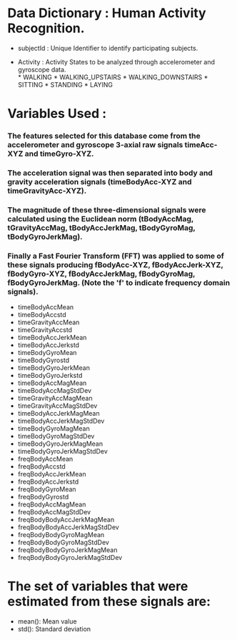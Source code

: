 # Data Dictionary : Human Activity Recognition.

* subjectId : Unique Identifier to identify participating subjects.

* Activity : Activity States to be analyzed through accelerometer and gyroscope data.  
		   		* WALKING
		   		* WALKING_UPSTAIRS
		   		* WALKING_DOWNSTAIRS
		   		* SITTING
		   		* STANDING
		   		* LAYING

# Variables Used : 
### The features selected for this database come from the accelerometer and gyroscope 3-axial raw signals timeAcc-XYZ and timeGyro-XYZ. 
### The acceleration signal was then separated into body and gravity acceleration signals (timeBodyAcc-XYZ and timeGravityAcc-XYZ).
### The magnitude of these three-dimensional signals were calculated using the Euclidean norm (tBodyAccMag, tGravityAccMag, tBodyAccJerkMag, tBodyGyroMag, tBodyGyroJerkMag). 
### Finally a Fast Fourier Transform (FFT) was applied to some of these signals producing fBodyAcc-XYZ, fBodyAccJerk-XYZ, fBodyGyro-XYZ, fBodyAccJerkMag, fBodyGyroMag, fBodyGyroJerkMag. (Note the 'f' to indicate frequency domain signals).

* timeBodyAccMean
* timeBodyAccstd
* timeGravityAccMean
* timeGravityAccstd
* timeBodyAccJerkMean
* timeBodyAccJerkstd
* timeBodyGyroMean
* timeBodyGyrostd
* timeBodyGyroJerkMean
* timeBodyGyroJerkstd
* timeBodyAccMagMean
* timeBodyAccMagStdDev
* timeGravityAccMagMean
* timeGravityAccMagStdDev
* timeBodyAccJerkMagMean
* timeBodyAccJerkMagStdDev
* timeBodyGyroMagMean
* timeBodyGyroMagStdDev
* timeBodyGyroJerkMagMean
* timeBodyGyroJerkMagStdDev
* freqBodyAccMean
* freqBodyAccstd
* freqBodyAccJerkMean
* freqBodyAccJerkstd
* freqBodyGyroMean
* freqBodyGyrostd
* freqBodyAccMagMean
* freqBodyAccMagStdDev
* freqBodyBodyAccJerkMagMean
* freqBodyBodyAccJerkMagStdDev
* freqBodyBodyGyroMagMean
* freqBodyBodyGyroMagStdDev
* freqBodyBodyGyroJerkMagMean
* freqBodyBodyGyroJerkMagStdDev

# The set of variables that were estimated from these signals are: 
* mean(): Mean value
* std(): Standard deviation